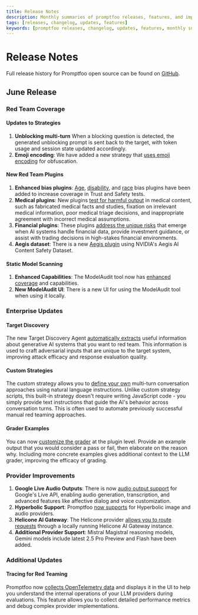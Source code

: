 ```yaml
---
title: Release Notes
description: Monthly summaries of promptfoo releases, features, and improvements
tags: [releases, changelog, updates, features]
keywords: [promptfoo releases, changelog, updates, features, monthly summaries]
---
```


# Release Notes

Full release history for Promptfoo open source can be found on [GitHub](https://github.com/promptfoo/promptfoo/releases).

<!-- truncate -->

## June Release

### Red Team Coverage

#### Updates to Strategies

1. **Unblocking multi-turn** When a blocking question is detected, the generated unblocking prompt is sent back to the target, with token usage and session state updated accordingly.
2. **Emoji encoding**: We have added a new strategy that [uses emoji encoding](/docs/red-team/strategies/other-encodings/#emoji-encoding) for obfuscation.

#### New Red Team Plugins

1. **Enhanced bias plugins**: [Age](/docs/red-team/plugins/age-bias/), [disability](/docs/red-team/plugins/disability-bias/), and [race](/docs/red-team/plugins/race-bias/) bias plugins have been added to increase coverage in Trust and Safety tests.
2. **Medical plugins**: New plugins [test for harmful output](/docs/red-team/plugins/medical/) in medical content, such as fabricated medical facts and studies, fixation on irrelevant medical information, poor medical triage decisions, and inappropriate agreement with incorrect medical assumptions.
3. **Financial plugins**: These plugins [address the unique risks](/docs/red-team/plugins/financial/) that emerge when AI systems handle financial data, provide investment guidance, or assist with trading decisions in high-stakes financial environments.
4. **Aegis dataset**: There is a new [Aegis plugin](/docs/red-team/plugins/aegis/) using NVIDIA's Aegis AI Content Safety Dataset.

#### Static Model Scanning

1. **Enhanced Capabilities**: The ModelAudit tool now has [enhanced coverage](/docs/model-audit/usage/) and capabilities.
2. **New ModelAudit UI**: There is a new UI for using the ModelAudit tool when using it locally.

### Enterprise Updates

#### Target Discovery

The new Target Discovery Agent [automatically extracts](/docs/red-team/discovery/) useful information about generative AI systems that you want to red team. This information is used to craft adversarial inputs that are unique to the target system, improving attack efficacy and response evaluation quality.

#### Custom Strategies

The custom strategy allows you to [define your own](/docs/red-team/strategies/custom-strategy/) multi-turn conversation approaches using natural language instructions. Unlike custom strategy scripts, this built-in strategy doesn't require writing JavaScript code - you simply provide text instructions that guide the AI's behavior across conversation turns. This is often used to automate previously successful manual red teaming approaches.

#### Grader Examples

You can now [customize the grader](/docs/red-team/troubleshooting/grading-results/#customizing-graders-for-specific-plugins-in-promptfoo-enterprise) at the plugin level. Provide an example output that you would consider a pass or fail, then elaborate on the reason why. Including more concrete examples gives additional context to the LLM grader, improving the efficacy of grading.

### Provider Improvements

1. **Google Live Audio Outputs**: There is now [audio output support](/docs/providers/google/#audio-generation) for Google's Live API, enabling audio generation, transcription, and advanced features like affective dialog and voice customization.
2. **Hyperbolic Support**: Promptfoo [now supports](/docs/providers/hyperbolic/) for Hyperbolic image and audio providers.
3. **Helicone AI Gateway**: The Helicone provider [allows you to route requests](/docs/providers/helicone/) through a locally running Helicone AI Gateway instance.
4. **Additional Provider Support**: Mistral Magistral reasoning models, Gemini models include latest 2.5 Pro Preview and Flash have been added.

### Additional Updates

#### Tracing for Red Teaming

Promptfoo now [collects OpenTelemetry data](/docs/tracing/) and displays it in the UI to help you understand the internal operations of your LLM providers during evaluations. This feature allows you to collect detailed performance metrics and debug complex provider implementations.
